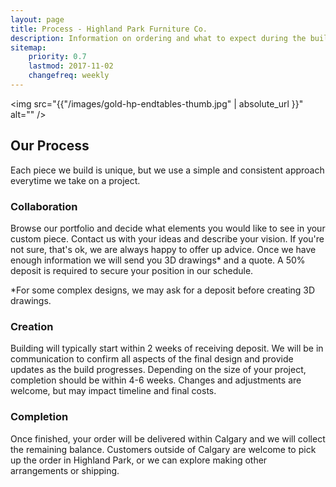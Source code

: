 ```yaml
---
layout: page
title: Process - Highland Park Furniture Co.
description: Information on ordering and what to expect during the build process.
sitemap:
    priority: 0.7
    lastmod: 2017-11-02
    changefreq: weekly
---
```


<z class="image fit"><img src="{{"/images/gold-hp-endtables-thumb.jpg" | absolute_url }}" alt="" /></z>

## Our Process

Each piece we build is unique, but we use a simple and consistent approach everytime we take on a project.


<div class="box"><p><h3>Collaboration</h3>
      
   Browse our portfolio and decide what elements you would like to see in your custom piece. Contact us with your ideas and describe your vision. If you're not sure, that's ok, we are always happy to offer up advice. Once we have enough information we will send you 3D drawings* and a quote. A 50% deposit is required to secure your position in our schedule.
  
  *For some complex designs, we may ask for a deposit before creating 3D drawings.</p>
</div>

<div class="box"><p><h3>Creation</h3>

   Building will typically start within 2 weeks of receiving deposit. We will be in communication to confirm all aspects of the final design and provide updates as the build progresses. Depending on the size of your project, completion should be within 4-6 weeks. Changes and adjustments are welcome, but may impact timeline and final costs.
  </p>
</div>

<div class="box"><p><h3>Completion</h3>
    
   Once finished, your order will be delivered within Calgary and we will collect the remaining balance. Customers outside of Calgary are welcome to pick up the order in Highland Park, or we can explore making other arrangements or shipping.
  </p>
</div>



